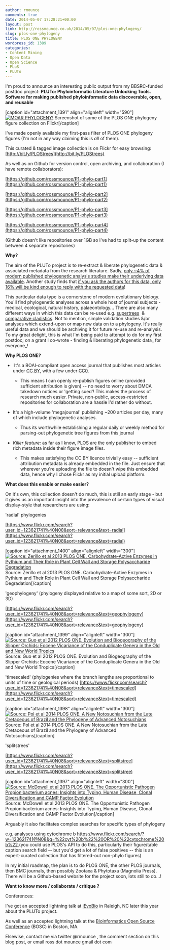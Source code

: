 ```yaml
---
author: rmounce
comments: true
date: 2014-05-07 17:28:21+00:00
layout: post
link: http://rossmounce.co.uk/2014/05/07/plos-one-phylogeny/
slug: plos-one-phylogeny
title: PLOS ONE PHYLOGENY
wordpress_id: 1389
categories:
- Content Mining
- Open Data
- Open Science
- PLoS
- PLUTo
---
```


I'm proud to announce an interesting public output from my BBSRC-funded postdoc project:
**PLUTo: Phyloinformatic Literature Unlocking Tools. Software for making published phyloinformatic data discoverable, open, and reusable**

[caption id="attachment_1391" align="alignleft" width="590"][![MOAR PHYLOGENY!](http://rossmounce.co.uk/wp-content/uploads/2014/05/2014-05-07-172932_1163x965_scrot-1024x671.png)](http://rossmounce.co.uk/wp-content/uploads/2014/05/2014-05-07-172932_1163x965_scrot.png) Screenshot of some of the PLOS ONE phylogeny figure collection on Flickr[/caption]





























I've made openly available my first-pass filter of PLOS ONE phylogeny figures (I'm not in any way claiming this is *all* of them).

This curated & tagged image collection is on Flickr for easy browsing: [http://bit.ly/PLOStrees](http://bit.ly/PLOStrees)

As well as on Github for version control, open archiving, and collaboration (I have remote collaborators):

[https://github.com/rossmounce/P1-phylo-part1](https://github.com/rossmounce/P1-phylo-part1)

[https://github.com/rossmounce/P1-phylo-part2](https://github.com/rossmounce/P1-phylo-part2)

[https://github.com/rossmounce/P1-phylo-part3](https://github.com/rossmounce/P1-phylo-part3)

[https://github.com/rossmounce/P1-phylo-part4](https://github.com/rossmounce/P1-phylo-part4)

(Github doesn't like repositories over 1GB so I've had to split-up the content between 4 separate repositories)



**Why?**

The aim of the PLUTo project is to re-extract & liberate phylogenetic data & associated metadata from the research literature. Sadly, [only ~4% of modern published phylogenetic analysis studies make their underlying data available](http://www.biomedcentral.com/1756-0500/5/574). Another study finds that [if you ask the authors for this data, only 16% will be kind enough to reply with the requested data](http://www.plosbiology.org/article/info%3Adoi%2F10.1371%2Fjournal.pbio.1001636)!

This particular data type is a cornerstone of modern evolutionary biology. You'll find phylogenetic analyses across a whole host of journal subjects - medical, ecological, natural history, palaeontology... There are also many different ways in which this data can be re-used e.g. [supertrees](http://en.wikipedia.org/wiki/Supertree)  & [comparative cladistics](http://onlinelibrary.wiley.com/doi/10.1111/j.1096-0031.2009.00265.x/abstract). Not to mention, simple validation studies &/or analyses which extend-upon or map new data on to a phylogeny. It's really useful data and we should be archiving it for future re-use and re-analysis. To my great delight, this is what I'm being paid to attempt to do for my first postdoc; on a grant I co-wrote - finding & liberating phylogenetic data_ for everyone_!



**Why PLOS ONE?**





	
  *  It's a BOAI-compliant open access journal that publishes most articles under [CC BY](http://creativecommons.org/licenses/by/4.0/), with a few under [CC0](http://creativecommons.org/choose/zero/).




	
    * This means I can openly re-publish figures online (provided sufficient attribution is given) -- no need to worry about DMCA takedown notices or 'getting sued'! This makes the process of research much easier. Private, non-public, access-restricted repositories for collaboration are a hassle I'd rather do without.




	
  * It's a high-volume 'megajournal' publishing ~200 articles per day, many of which include phylogenetic analyses.

	
    * Thus its worthwhile establishing a regular daily or weekly method for parsing-out phylogenetic tree figures from this journal






	
  * _Killer feature:_ as far as I know, PLOS are the only publisher to embed rich metadata inside their figure image files.

	
    * This makes satisfying the CC BY licence trivially easy -- sufficient attribution metadata is already embedded in the file. Just ensure that wherever you're uploading the file to doesn't wipe this embedded data, hence why I chose Flickr as my initial upload platform.







**What does this enable or make easier?**



On it's own, this collection doesn't do much, this is still an early stage - but it gives us an important insight into the prevalence of certain types of visual display-style that researchers are using:

'radial' phylogenies

[https://www.flickr.com/search?user_id=123621741%40N08&sort=relevance&text=radial](https://www.flickr.com/search?user_id=123621741%40N08&sort=relevance&text=radial)

[caption id="attachment_1400" align="alignleft" width="300"][![Source: Zerillo et al 2013 PLOS ONE. Carbohydrate-Active Enzymes in Pythium and Their Role in Plant Cell Wall and Storage Polysaccharide Degradation](http://rossmounce.co.uk/wp-content/uploads/2014/05/14130299804_7b1a739cd3_z-300x300.jpg)](http://rossmounce.co.uk/wp-content/uploads/2014/05/14130299804_7b1a739cd3_z.jpg) Source: Zerillo et al 2013 PLOS ONE. Carbohydrate-Active Enzymes in Pythium and Their Role in Plant Cell Wall and Storage Polysaccharide Degradation[/caption]



























'geophylogeny' (phylogeny displayed relative to a map of some sort, 2D or 3D)

[https://www.flickr.com/search?user_id=123621741%40N08&sort=relevance&text=geophylogeny](https://www.flickr.com/search?user_id=123621741%40N08&sort=relevance&text=geophylogeny)

[caption id="attachment_1399" align="alignleft" width="300"][![Source: Guo et al 2012 PLOS ONE. Evolution and Biogeography of the Slipper Orchids: Eocene Vicariance of the Conduplicate Genera in the Old and New World Tropics](http://rossmounce.co.uk/wp-content/uploads/2014/05/14120122712_24551a9ea3_b-300x181.jpg)](http://rossmounce.co.uk/wp-content/uploads/2014/05/14120122712_24551a9ea3_b.jpg) Source: Guo et al 2012 PLOS ONE. Evolution and Biogeography of the Slipper Orchids: Eocene Vicariance of the Conduplicate Genera in the Old and New World Tropics[/caption]





















'timescaled' (phylogenies where the branch lengths are proportional to units of time or geological periods)
[https://www.flickr.com/search?user_id=123621741%40N08&sort=relevance&text=timescaled](https://www.flickr.com/search?user_id=123621741%40N08&sort=relevance&text=timescaled)

[caption id="attachment_1398" align="alignleft" width="300"][![Source: Pol et al 2014 PLOS ONE. A New Notosuchian from the Late Cretaceous of Brazil and the Phylogeny of Advanced Notosuchians](http://rossmounce.co.uk/wp-content/uploads/2014/05/14124910962_70b9bf6d69_z-300x185.jpg)](http://rossmounce.co.uk/wp-content/uploads/2014/05/14124910962_70b9bf6d69_z.jpg) Source: Pol et al 2014 PLOS ONE. A New Notosuchian from the Late Cretaceous of Brazil and the Phylogeny of Advanced Notosuchians[/caption]



















'splitstrees'

[https://www.flickr.com/search?user_id=123621741%40N08&sort=relevance&text=splitstree](https://www.flickr.com/search?user_id=123621741%40N08&sort=relevance&text=splitstree)

[caption id="attachment_1397" align="alignleft" width="300"][![Source: McDowell et al 2013 PLOS ONE. The Opportunistic Pathogen Propionibacterium acnes: Insights into Typing, Human Disease, Clonal Diversification and CAMP Factor Evolution](http://rossmounce.co.uk/wp-content/uploads/2014/05/split-300x216.png)](http://rossmounce.co.uk/wp-content/uploads/2014/05/split.png) Source: McDowell et al 2013 PLOS ONE. The Opportunistic Pathogen Propionibacterium acnes: Insights into Typing, Human Disease, Clonal Diversification and CAMP Factor Evolution[/caption]























Arguably it also facilitates complex searches for specific types of phylogeny

e.g. analyses using cytochrome b
[https://www.flickr.com/search/?w=123621741@N08&q=%22cyt%20b%22%20OR%20%22cytochrome%20b%22
](https://www.flickr.com/search/?w=123621741@N08&q=%22cyt%20b%22%20OR%20%22cytochrome%20b%22)(you could use PLOS's API to do this, particularly their figure/table caption search field -- but you'd get a lot of false positives -- this is an expert-curated collection that has filtered-out non-phylo figures)

In my initial roadmap, the plan is to do PLOS ONE, the other PLOS journals, then BMC journals, then possibly Zootaxa & Phytotaxa (Magnolia Press). There will be a Github-based website for the project soon, lots still to do...!



**Want to know more / collaborate / critique ?**

Conferences:

I've got an accepted lightning talk at [iEvoBio](http://ievobio.org/) in Raleigh, NC later this year about the PLUTo project.

As well as an accepted lightning talk at the [Bioinformatics Open Source Conference](http://www.open-bio.org/wiki/BOSC_2014) (BOSC) in Boston, MA.

Elsewise, contact me via twitter @rmounce , the comment section on this blog post, or email ross dot mounce <at> gmail dot com
